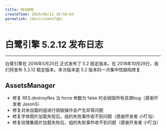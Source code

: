 ```yaml
---
title: README
createTime: 2024/09/11 10:50:04
permalink: /docs/s1mnxfq8/
---
```

# 白鹭引擎 5.2.12 发布日志

---

白鹭引擎在 2018年5月25日 正式发布了 5.2 稳定版本。在 2018年10月29日，我们将发布 5.2.12 稳定版本。本次版本是 5.2 版本的一次集中性缺陷修复

## AssetsManager

* 修复 RES.destroyRes 当 force 参数为 false 时会销毁所有资源bug（感谢开发者 JasonS）
* 修复对未加载的组进行销毁操作会产生异常问题
* 修复字体图片加载失败后，组的失败事件收不到问题（感谢开发者 小叮当）
* 修复纹理集图片加载失败后，组的失败事件收不到问题（感谢开发者 小叮当）
